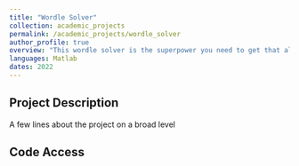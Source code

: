 ```yaml
---
title: "Wordle Solver"
collection: academic_projects
permalink: /academic_projects/wordle_solver
author_profile: true
overview: "This wordle solver is the superpower you need to get that all important advantage over your friends!"
languages: Matlab
dates: 2022
---
```


## Project Description 
A few lines about the project on a broad level 

## Code Access
<!-- <a href="{{git_link}}">Explore the git repo</a> -->
